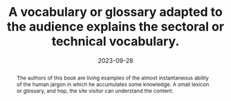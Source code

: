 ---
title: A vocabulary or glossary adapted to the audience explains the sectoral or technical vocabulary.
abstract: The authors of this book are living examples of the almost instantaneous ability of the human jargon in which he accumulates some knowledge. A small lexicon or glossary, and hop, the site visitor can understand the content.
categories:
  - Content
agrege: O4007-E007
opquast: 4 007
indiceebook: "7"
description: GEOM_REMOVE_007
before: "006"
weight: "007"
after: "008"
actif: "1"
layout: rules
date: 2023-09-28
tags:
  - Accessibility
  - usability
objectif:
  - "Allow users to understand sectoral or technical content. "
  - "Facilitate the use of a service. "
  - Improve referencing on keywords or technical expressions.
  - "Improve accessibility of content to readers with disabilities. "
  - Improve content support by search engines and indexing tools.
Meo:
  - A section, page or glossary page describing the technical or sectoral vocabulary used in the content of the site. This glossary will have to be available directly from each page of the site.
  - Or a mechanism to allow the user to access the definition of the terms of the technical or sectoral vocabulary, since at least their first occurrence on each page of the site.
Controle:
  - "For each page containing specific vocabulary, control that it is possible to access&nbsp;: Have a section playing glossary on each relevant page. To a glossary page or a glossary page available through the navigation menus. Or directly to the definition of terms from at least their first occurrence on each page of the site via a link or a tooltip."
epubcheck: null
ace: null
humancheck: true
ReadiumGoToolkit: null
Source:
  - Opquast
Referentiel:
  - ""
steps:
  - Design
  - Editorial
---